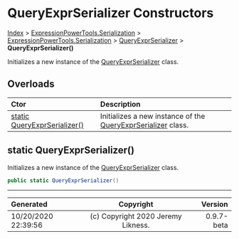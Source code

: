 ﻿# QueryExprSerializer Constructors

[Index](../index.md) > [ExpressionPowerTools.Serialization](ExpressionPowerTools.Serialization.a.md) > [ExpressionPowerTools.Serialization](ExpressionPowerTools.Serialization.n.md) > [QueryExprSerializer](ExpressionPowerTools.Serialization.QueryExprSerializer.cs.md) > **QueryExprSerializer()**

Initializes a new instance of the [QueryExprSerializer](ExpressionPowerTools.Serialization.QueryExprSerializer.cs.md) class.

## Overloads

| Ctor | Description |
| :-- | :-- |
| [static QueryExprSerializer()](#static-queryexprserializer) | Initializes a new instance of the [QueryExprSerializer](ExpressionPowerTools.Serialization.QueryExprSerializer.cs.md) class. |

## static QueryExprSerializer()

Initializes a new instance of the [QueryExprSerializer](ExpressionPowerTools.Serialization.QueryExprSerializer.cs.md) class.

```csharp
public static QueryExprSerializer()
```



---

| Generated | Copyright | Version |
| :-- | :-: | --: |
| 10/20/2020 22:39:56 | (c) Copyright 2020 Jeremy Likness. | 0.9.7-beta |
